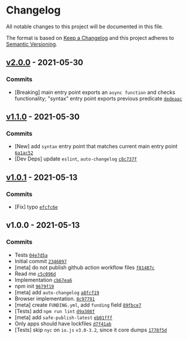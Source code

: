 # Changelog

All notable changes to this project will be documented in this file.

The format is based on [Keep a Changelog](https://keepachangelog.com/en/1.0.0/)
and this project adheres to [Semantic Versioning](https://semver.org/spec/v2.0.0.html).

## [v2.0.0](https://github.com/inspect-js/has-dynamic-import/compare/v1.1.0...v2.0.0) - 2021-05-30

### Commits

- [Breaking] main entry point exports an `async function` and checks functionality; "syntax" entry point exports previous predicate [`dedeaac`](https://github.com/inspect-js/has-dynamic-import/commit/dedeaac1362eff8cf82485f22ed4e26ca79e8adf)

## [v1.1.0](https://github.com/inspect-js/has-dynamic-import/compare/v1.0.1...v1.1.0) - 2021-05-30

### Commits

- [New] add `syntax` entry point that matches current main entry point [`6a1ac52`](https://github.com/inspect-js/has-dynamic-import/commit/6a1ac5209ced527eea97e529b9b9de7752fa62b8)
- [Dev Deps] update `eslint`, `auto-changelog` [`c8c737f`](https://github.com/inspect-js/has-dynamic-import/commit/c8c737fc058eb96499e282bd4ed372490a2dcff9)

## [v1.0.1](https://github.com/inspect-js/has-dynamic-import/compare/v1.0.0...v1.0.1) - 2021-05-13

### Commits

- [Fix] typo [`efcfc6e`](https://github.com/inspect-js/has-dynamic-import/commit/efcfc6ea041db51d76f45002bd49513cf8252bea)

## v1.0.0 - 2021-05-13

### Commits

- Tests [`04e7d5a`](https://github.com/inspect-js/has-dynamic-import/commit/04e7d5a7e6bae48fc47b4c383f7d353ceab31ce3)
- Initial commit [`2346897`](https://github.com/inspect-js/has-dynamic-import/commit/234689702a12c0eb552693a3fcaa670278054703)
- [meta] do not publish github action workflow files [`f81487c`](https://github.com/inspect-js/has-dynamic-import/commit/f81487ce5c70407bff2aa15f7ebb291bb988de0f)
- Read me [`c5c096d`](https://github.com/inspect-js/has-dynamic-import/commit/c5c096deb76910954ead5c7b200ae55d66829d77)
- Implementation [`cb67ea6`](https://github.com/inspect-js/has-dynamic-import/commit/cb67ea6de3234bc19d5929315f3591b7599746c9)
- npm init [`9679f19`](https://github.com/inspect-js/has-dynamic-import/commit/9679f19a83dda19219c5f37c94673a937ace873b)
- [meta] add `auto-changelog` [`a8fcf19`](https://github.com/inspect-js/has-dynamic-import/commit/a8fcf19f0810f49f8c5152c7d8721cb8163c7c6d)
- Browser implementation. [`8c97791`](https://github.com/inspect-js/has-dynamic-import/commit/8c977914093b144a1d1f8e7cf1679f7e1b7b552b)
- [meta] create `FUNDING.yml`, add `funding` field [`89fbce7`](https://github.com/inspect-js/has-dynamic-import/commit/89fbce7387166451156dfb5ad4f591791346c349)
- [Tests] add `npm run lint` [`d9a308f`](https://github.com/inspect-js/has-dynamic-import/commit/d9a308f13ece4d5f89ebfbfa879ed6f19d5067e8)
- [meta] add `safe-publish-latest` [`eb01fff`](https://github.com/inspect-js/has-dynamic-import/commit/eb01fff88f3b2929e3c3b956ed5763d7495b913d)
- Only apps should have lockfiles [`d7f41ab`](https://github.com/inspect-js/has-dynamic-import/commit/d7f41ab00ae113fdd02a21287ddbf33602da5e93)
- [Tests] skip `nyc` on `io.js` `v3.0-3.2`, since it core dumps [`1778f5d`](https://github.com/inspect-js/has-dynamic-import/commit/1778f5d500855118e06adc9b5ccc12e382055218)
